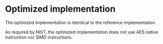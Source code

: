 # Optimized implementation

The optimized implementation is identical to the reference implementation.

As required by NIST, the optimized implementation does not use AES native instruction nor SIMD instructions.
